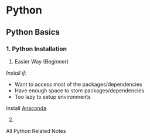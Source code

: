 # Python



## Python Basics

### 1. Python Installation

1. Easier Way (Beginner)

*Install if:*
* Want to access most of the packages/dependencies
* Have enough space to store packages/dependencies
* Too lazy to setup environments

Install [Anaconda](https://www.anaconda.com/)



2. 

All Python Related Notes


